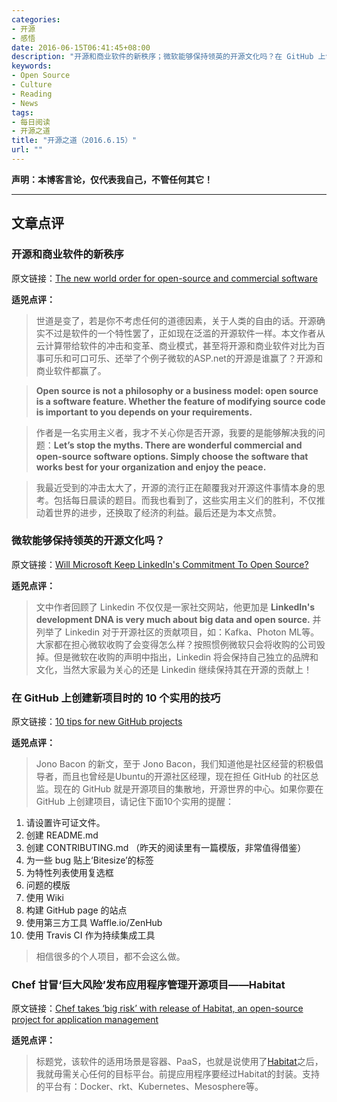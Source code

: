 ```yaml
---
categories:
- 开源
- 感悟
date: 2016-06-15T06:41:45+08:00
description: "开源和商业软件的新秩序；微软能够保持领英的开源文化吗？在 GitHub 上创建新项目时的 10 个实用的技巧"
keywords:
- Open Source
- Culture
- Reading
- News
tags:
- 每日阅读
- 开源之道
title: "开源之道（2016.6.15）"
url: ""
---
```


**声明：本博客言论，仅代表我自己，不管任何其它！**

---

## 文章点评


### 开源和商业软件的新秩序

原文链接：[The new world order for open-source and commercial software](http://techcrunch.com/2016/06/13/the-new-world-order-for-open-source-and-commercial-software/)

**适兕点评：**

> 世道是变了，若是你不考虑任何的道德因素，关于人类的自由的话。开源确实不过是软件的一个特性罢了，正如现在泛滥的开源软件一样。本文作者从云计算带给软件的冲击和变革、商业模式，甚至将开源和商业软件对比为百事可乐和可口可乐、还举了个例子微软的ASP.net的开源是谁赢了？开源和商业软件都赢了。

> **Open source is not a philosophy or a business model: open source is a software feature. Whether the feature of modifying source code is important to you depends on your requirements.**

> 作者是一名实用主义者，我才不关心你是否开源，我要的是能够解决我的问题：**Let’s stop the myths. There are wonderful commercial and open-source software options. Simply choose the software that works best for your organization and enjoy the peace.**

> 我最近受到的冲击太大了，开源的流行正在颠覆我对开源这件事情本身的思考。包括每日晨读的题目。而我也看到了，这些实用主义们的胜利，不仅推动着世界的进步，还换取了经济的利益。最后还是为本文点赞。

### 微软能够保持领英的开源文化吗？

原文链接：[Will Microsoft Keep LinkedIn's Commitment To Open Source?](http://www.informationweek.com/big-data/software-platforms/will-microsoft-keep-linkedins-commitment-to-open-source/a/d-id/1325902)

**适兕点评：**

> 文中作者回顾了 Linkedin 不仅仅是一家社交网站，他更加是 **LinkedIn's development DNA is very much about big data and open source.** 并列举了 Linkedin 对于开源社区的贡献项目，如：Kafka、Photon ML等。大家都在担心微软收购了会变得怎么样？按照惯例微软只会将收购的公司毁掉。但是微软在收购的声明中指出，Linkedin 将会保持自己独立的品牌和文化，当然大家最为关心的还是 Linkedin 继续保持其在开源的贡献上！

### 在 GitHub 上创建新项目时的 10 个实用的技巧

原文链接：[10 tips for new GitHub projects](https://opensource.com/business/16/6/10-tips-new-github-projects)

**适兕点评：**

> Jono Bacon 的新文，至于 Jono Bacon，我们知道他是社区经营的积极倡导者，而且也曾经是Ubuntu的开源社区经理，现在担任 GitHub 的社区总监。现在的 GitHub 就是开源项目的集散地，开源世界的中心。如果你要在 GitHub 上创建项目，请记住下面10个实用的提醒：

1. 请设置许可证文件。
2. 创建 README.md
3. 创建 CONTRIBUTING.md （昨天的阅读里有一篇模版，非常值得借鉴）
4. 为一些 bug 贴上‘Bitesize’的标签
5. 为特性列表使用复选框
6. 问题的模版
7. 使用 Wiki
8. 构建 GitHub page 的站点
9. 使用第三方工具 Waffle.io/ZenHub
10. 使用 Travis CI 作为持续集成工具

> 相信很多的个人项目，都不会这么做。

###  Chef 甘冒‘巨大风险’发布应用程序管理开源项目——Habitat

原文链接：[Chef takes ‘big risk’ with release of Habitat, an open-source project for application management
](http://www.geekwire.com/2016/chef-releases-habitat-open-source-project-application-management/)

**适兕点评：**

> 标题党，该软件的适用场景是容器、PaaS，也就是说使用了[Habitat](https://www.habitat.sh/)之后，我就毋需关心任何的目标平台。前提应用程序要经过Habitat的封装。支持的平台有：Docker、rkt、Kubernetes、Mesosphere等。
